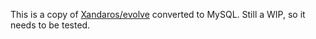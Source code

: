 This is a copy of [Xandaros/evolve](https://github.com/Xandaros/evolve) converted to MySQL. Still a WIP, so it needs to be tested.
